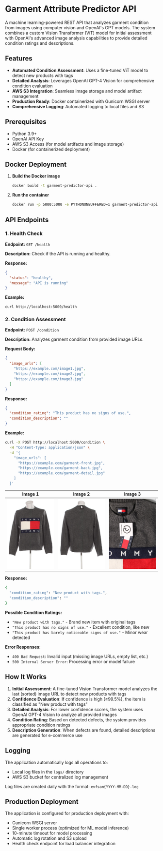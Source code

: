 # Garment Attribute Predictor API

A machine learning-powered REST API that analyzes garment condition from images using computer vision and OpenAI's GPT models. The system combines a custom Vision Transformer (ViT) model for initial assessment with OpenAI's advanced image analysis capabilities to provide detailed condition ratings and descriptions.

## Features

- **Automated Condition Assessment**: Uses a fine-tuned ViT model to detect new products with tags
- **Detailed Analysis**: Leverages OpenAI GPT-4 Vision for comprehensive condition evaluation
- **AWS S3 Integration**: Seamless image storage and model artifact management
- **Production Ready**: Docker containerized with Gunicorn WSGI server
- **Comprehensive Logging**: Automated logging to local files and S3

## Prerequisites

- Python 3.9+
- OpenAI API Key
- AWS S3 Access (for model artifacts and image storage)
- Docker (for containerized deployment)


## Docker Deployment

1. **Build the Docker image**
   ```bash
   docker build -t garment-predictor-api .
   ```

2. **Run the container**
   ```bash
   docker run -p 5000:5000 -e PYTHONUNBUFFERED=1 garment-predictor-api
   ```

## API Endpoints

### 1. Health Check

**Endpoint:** `GET /health`

**Description:** Check if the API is running and healthy.

**Response:**
```json
{
  "status": "healthy",
  "message": "API is running"
}
```

**Example:**
```bash
curl http://localhost:5000/health
```

### 2. Condition Assessment

**Endpoint:** `POST /condition`

**Description:** Analyzes garment condition from provided image URLs.

**Request Body:**
```json
{
  "image_urls": [
    "https://example.com/image1.jpg",
    "https://example.com/image2.jpg",
    "https://example.com/image3.jpg"
  ]
}
```

**Response:**
```json
{
  "condition_rating": "This product has no signs of use.",
  "condition_description": ""
}
```

**Example:**
```bash
curl -X POST http://localhost:5000/condition \
  -H "Content-Type: application/json" \
  -d '{
    "image_urls": [
      "https://example.com/garment-front.jpg",
      "https://example.com/garment-back.jpg",
      "https://example.com/garment-detail.jpg"
    ]
  }'
```

| Image 1 | Image 2 | Image 3 |
|---------|---------|---------|
| ![Front view](images/README/pullover1.jpg) | ![Back view](images/README/pullover2.jpg) | ![Detail view](images/README/pullover3.jpg) |

**Response:**
```bash
{
  "condition_rating": "New product with tags.",
  "condition_description": ""
}
```

**Possible Condition Ratings:**
- `"New product with tags."` - Brand new item with original tags
- `"This product has no signs of use."` - Excellent condition, like new
- `"This product has barely noticeable signs of use."` - Minor wear detected





**Error Responses:**

- `400 Bad Request`: Invalid input (missing image URLs, empty list, etc.)
- `500 Internal Server Error`: Processing error or model failure

## How It Works

1. **Initial Assessment**: A fine-tuned Vision Transformer model analyzes the last (sorted) image URL to detect new products with tags
2. **Confidence Evaluation**: If confidence is high (≥99.5%), the item is classified as "New product with tags"
3. **Detailed Analysis**: For lower confidence scores, the system uses OpenAI GPT-4 Vision to analyze all provided images
4. **Condition Rating**: Based on detected defects, the system provides appropriate condition ratings
5. **Description Generation**: When defects are found, detailed descriptions are generated for e-commerce use



## Logging

The application automatically logs all operations to:
- Local log files in the `logs/` directory
- AWS S3 bucket for centralized log management

Log files are created daily with the format: `evfsam{YYYY-MM-DD}.log`

## Production Deployment

The application is configured for production deployment with:
- Gunicorn WSGI server
- Single worker process (optimized for ML model inference)
- 10-minute timeout for model processing
- Automatic log rotation and S3 upload
- Health check endpoint for load balancer integration


